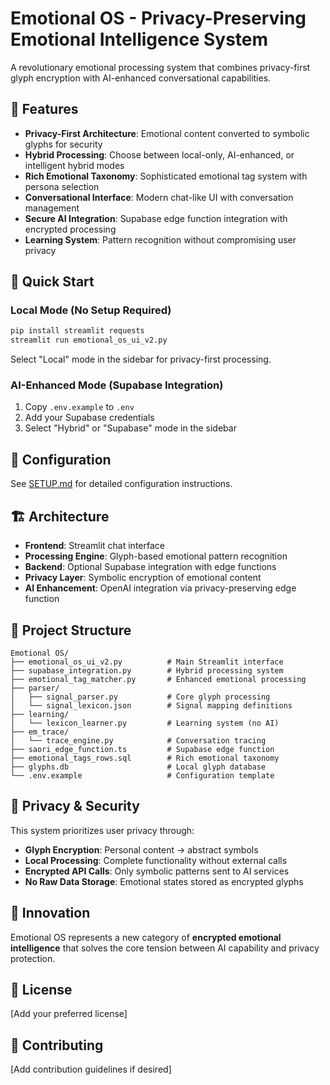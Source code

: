 # Emotional OS - Privacy-Preserving Emotional Intelligence System

A revolutionary emotional processing system that combines privacy-first glyph encryption with AI-enhanced conversational capabilities.

## 🌟 Features

- **Privacy-First Architecture**: Emotional content converted to symbolic glyphs for security
- **Hybrid Processing**: Choose between local-only, AI-enhanced, or intelligent hybrid modes
- **Rich Emotional Taxonomy**: Sophisticated emotional tag system with persona selection
- **Conversational Interface**: Modern chat-like UI with conversation management
- **Secure AI Integration**: Supabase edge function integration with encrypted processing
- **Learning System**: Pattern recognition without compromising user privacy

## 🚀 Quick Start

### Local Mode (No Setup Required)
```bash
pip install streamlit requests
streamlit run emotional_os_ui_v2.py
```
Select "Local" mode in the sidebar for privacy-first processing.

### AI-Enhanced Mode (Supabase Integration)
1. Copy `.env.example` to `.env`
2. Add your Supabase credentials
3. Select "Hybrid" or "Supabase" mode in the sidebar

## 🔧 Configuration

See [SETUP.md](SETUP.md) for detailed configuration instructions.

## 🏗️ Architecture

- **Frontend**: Streamlit chat interface
- **Processing Engine**: Glyph-based emotional pattern recognition
- **Backend**: Optional Supabase integration with edge functions
- **Privacy Layer**: Symbolic encryption of emotional content
- **AI Enhancement**: OpenAI integration via privacy-preserving edge function

## 📁 Project Structure

```
Emotional OS/
├── emotional_os_ui_v2.py          # Main Streamlit interface
├── supabase_integration.py        # Hybrid processing system
├── emotional_tag_matcher.py       # Enhanced emotional processing
├── parser/
│   ├── signal_parser.py           # Core glyph processing
│   └── signal_lexicon.json        # Signal mapping definitions
├── learning/
│   └── lexicon_learner.py         # Learning system (no AI)
├── em_trace/
│   └── trace_engine.py            # Conversation tracing
├── saori_edge_function.ts         # Supabase edge function
├── emotional_tags_rows.sql        # Rich emotional taxonomy
├── glyphs.db                      # Local glyph database
└── .env.example                   # Configuration template
```

## 🔐 Privacy & Security

This system prioritizes user privacy through:
- **Glyph Encryption**: Personal content → abstract symbols
- **Local Processing**: Complete functionality without external calls
- **Encrypted API Calls**: Only symbolic patterns sent to AI services
- **No Raw Data Storage**: Emotional states stored as encrypted glyphs

## 🎯 Innovation

Emotional OS represents a new category of **encrypted emotional intelligence** that solves the core tension between AI capability and privacy protection.

## 📄 License

[Add your preferred license]

## 🤝 Contributing

[Add contribution guidelines if desired]